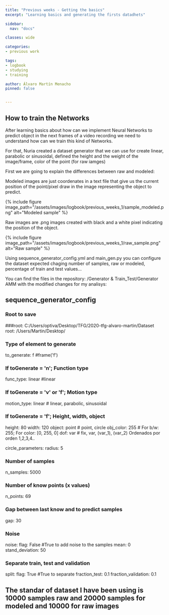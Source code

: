 ```yaml
---
title: "Previous weeks - Getting the basics"
excerpt: "Learning basics and generating the firsts datadhets"

sidebar:
  nav: "docs"

classes: wide

categories:
- previous work

tags:
- logbook
- studying
- training

author: Álvaro Martín Menacho
pinned: false


---
```


## How to train the Networks

After learning basics about how can we implement Neural Networks to predict object in the next frames of a video recording we need to understand how can we train this kind of Networks.

For that, Nuria created a dataset generator that we can use for create linear, parabolic or sinusoidal, defined the height and the weight of the image/frame, color of the point (for raw iamges)

First we are going to explain the differences between raw and modeled:

Modeled images are just coordenates in a text file that give us the current position of the point/pixel draw in the image representing the object to predict.

{% include figure image_path="/assets/images/logbook/previous_weeks_1/sample_modeled.png" alt="Modeled sample" %}

Raw images are .png images created with black and a white pixel indicating the position of the object.

{% include figure image_path="/assets/images/logbook/previous_weeks_1/raw_sample.png" alt="Raw sample" %}

Using sequence_generator_config.yml and main_gen.py you can configure the dataset expected chaging number of samples, raw or modeled, percentage of train and test values...

You can find the files in the repository: /Generator & Train_Test/Generator AMM with the modified changes for my analisys:


## sequence_generator_config


### Root to save
###root: C:/Users/optiva/Desktop/TFG/2020-tfg-alvaro-martin/Dataset
root: /Users/Martin/Desktop/

### Type of element to generate
to_generate: f #frame('f')

### If toGenerate = 'n'; Function type
func_type: linear #linear

### If toGenerate = 'v' or 'f'; Motion type
motion_type: linear # linear, parabolic, sinusoidal

### If toGenerate = 'f'; Height, width, object
height: 80
width: 120
object: point # point, circle
obj_color: 255 # For b/w: 255; For color: [0, 255, 0]
dof: var # fix, var, (var_1), (var_2) Ordenados por orden 1,2,3,4..

circle_parameters:
  radius: 5

### Number of samples
n_samples: 5000

### Number of know points (x values)
n_points: 69

### Gap between last know and to predict samples
gap: 30

### Noise
noise:
  flag: False #True to add noise to the samples
  mean: 0
  stand_deviation: 50

### Separate train, test and validation
split:
  flag: True #True to separate
  fraction_test: 0.1
  fraction_validation: 0.1


## The standar of dataset I have been using is 10000 samples raw and 20000 samples for modeled and 10000 for raw images
